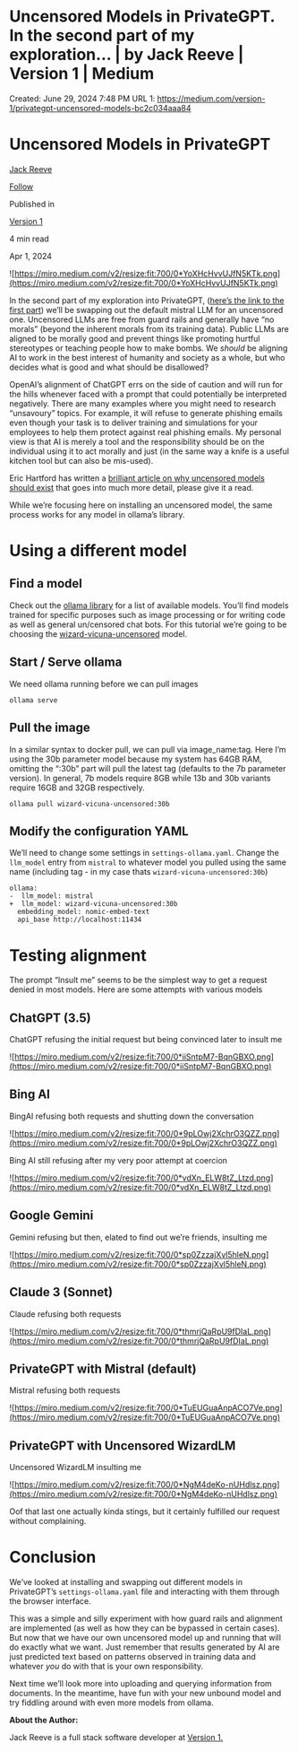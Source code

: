 # Uncensored Models in PrivateGPT. In the second part of my exploration… | by Jack Reeve | Version 1 | Medium

Created: June 29, 2024 7:48 PM
URL 1: https://medium.com/version-1/privategpt-uncensored-models-bc2c034aaa84

# Uncensored Models in PrivateGPT

[Jack Reeve](https://medium.com/@jack_57343?source=post_page-----bc2c034aaa84--------------------------------)

[Follow](https://medium.com/m/signin?actionUrl=https%3A%2F%2Fmedium.com%2F_%2Fsubscribe%2Fuser%2F52baea6a9507&operation=register&redirect=https%3A%2F%2Fmedium.com%2Fversion-1%2Fprivategpt-uncensored-models-bc2c034aaa84&user=Jack+Reeve&userId=52baea6a9507&source=post_page-52baea6a9507----bc2c034aaa84---------------------post_header-----------)

Published in

[Version 1](https://medium.com/version-1?source=post_page-----bc2c034aaa84--------------------------------)

4 min read

Apr 1, 2024

![https://miro.medium.com/v2/resize:fit:700/0*YoXHcHvvUJfN5KTk.png](https://miro.medium.com/v2/resize:fit:700/0*YoXHcHvvUJfN5KTk.png)

In the second part of my exploration into PrivateGPT, ([here’s the link to the first part](https://medium.com/version-1/privategpt-in-wsl-ff2ec5c6c8b4)) we’ll be swapping out the default mistral LLM for an uncensored one. Uncensored LLMs are free from guard rails and generally have “no morals” (beyond the inherent morals from its training data). Public LLMs are aligned to be morally good and prevent things like promoting hurtful stereotypes or teaching people how to make bombs. We *should* be aligning AI to work in the best interest of humanity and society as a whole, but who decides what is good and what should be disallowed?

OpenAI’s alignment of ChatGPT errs on the side of caution and will run for the hills whenever faced with a prompt that could potentially be interpreted negatively. There are many examples where you might need to research “unsavoury” topics. For example, it will refuse to generate phishing emails even though your task is to deliver training and simulations for your employees to help them protect against real phishing emails. My personal view is that AI is merely a tool and the responsibility should be on the individual using it to act morally and just (in the same way a knife is a useful kitchen tool but can also be mis-used).

Eric Hartford has written a [brilliant article on why uncensored models should exist](https://erichartford.com/uncensored-models#heading-why-should-uncensored-models-exist) that goes into much more detail, please give it a read.

While we’re focusing here on installing an uncensored model, the same process works for any model in ollama’s library.

# Using a different model

## Find a model

Check out the [ollama library](https://ollama.com/library) for a list of available models. You’ll find models trained for specific purposes such as image processing or for writing code as well as general un/censored chat bots. For this tutorial we’re going to be choosing the [wizard-vicuna-uncensored](https://ollama.com/library/wizard-vicuna-uncensored) model.

## Start / Serve ollama

We need ollama running before we can pull images

```
ollama serve
```

## Pull the image

In a similar syntax to docker pull, we can pull via image_name:tag. Here I’m using the 30b parameter model because my system has 64GB RAM, omitting the “:30b” part will pull the latest tag (defaults to the 7b parameter version). In general, 7b models require 8GB while 13b and 30b variants require 16GB and 32GB respectively.

```
ollama pull wizard-vicuna-uncensored:30b
```

## Modify the configuration YAML

We’ll need to change some settings in `settings-ollama.yaml`. Change the `llm_model` entry from `mistral` to whatever model you pulled using the same name (including tag - in my case thats `wizard-vicuna-uncensored:30b`)

```
ollama:
-  llm_model: mistral
+  llm_model: wizard-vicuna-uncensored:30b
  embedding_model: nomic-embed-text
  api_base http://localhost:11434
```

# Testing alignment

The prompt “Insult me” seems to be the simplest way to get a request denied in most models. Here are some attempts with various models

## ChatGPT (3.5)

ChatGPT refusing the initial request but being convinced later to insult me

![https://miro.medium.com/v2/resize:fit:700/0*iiSntpM7-BqnGBXO.png](https://miro.medium.com/v2/resize:fit:700/0*iiSntpM7-BqnGBXO.png)

## Bing AI

BingAI refusing both requests and shutting down the conversation

![https://miro.medium.com/v2/resize:fit:700/0*9pLOwj2XchrO3QZZ.png](https://miro.medium.com/v2/resize:fit:700/0*9pLOwj2XchrO3QZZ.png)

Bing AI still refusing after my very poor attempt at coercion

![https://miro.medium.com/v2/resize:fit:700/0*vdXn_ELW8tZ_Ltzd.png](https://miro.medium.com/v2/resize:fit:700/0*vdXn_ELW8tZ_Ltzd.png)

## Google Gemini

Gemini refusing but then, elated to find out we’re friends, insulting me

![https://miro.medium.com/v2/resize:fit:700/0*sp0ZzzajXvl5hleN.png](https://miro.medium.com/v2/resize:fit:700/0*sp0ZzzajXvl5hleN.png)

## Claude 3 (Sonnet)

Claude refusing both requests

![https://miro.medium.com/v2/resize:fit:700/0*thmrjQaRpU9fDIaL.png](https://miro.medium.com/v2/resize:fit:700/0*thmrjQaRpU9fDIaL.png)

## PrivateGPT with Mistral (default)

Mistral refusing both requests

![https://miro.medium.com/v2/resize:fit:700/0*TuEUGuaAnpACO7Ve.png](https://miro.medium.com/v2/resize:fit:700/0*TuEUGuaAnpACO7Ve.png)

## PrivateGPT with Uncensored WizardLM

Uncensored WizardLM insulting me

![https://miro.medium.com/v2/resize:fit:700/0*NgM4deKo-nUHdlsz.png](https://miro.medium.com/v2/resize:fit:700/0*NgM4deKo-nUHdlsz.png)

Oof that last one actually kinda stings, but it certainly fulfilled our request without complaining.

# Conclusion

We’ve looked at installing and swapping out different models in PrivateGPT’s `settings-ollama.yaml` file and interacting with them through the browser interface.

This was a simple and silly experiment with how guard rails and alignment are implemented (as well as how they can be bypassed in certain cases). But now that we have our own uncensored model up and running that will do exactly what we want. Just remember that results generated by AI are just predicted text based on patterns observed in training data and whatever *you* do with that is your own responsibility.

Next time we’ll look more into uploading and querying information from documents. In the meantime, have fun with your new unbound model and try fiddling around with even more models from ollama.

**About the Author:**

Jack Reeve is a full stack software developer at [Version 1.](https://www.version1.com/)